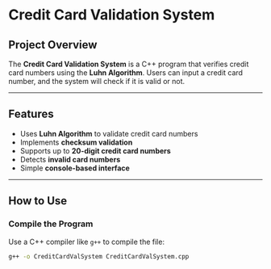 #  Credit Card Validation System

##  Project Overview
The **Credit Card Validation System** is a C++ program that verifies credit card numbers using the **Luhn Algorithm**. Users can input a credit card number, and the system will check if it is valid or not.

---

##  Features
-  Uses **Luhn Algorithm** to validate credit card numbers
-  Implements **checksum validation**
-  Supports up to **20-digit credit card numbers**
-  Detects **invalid card numbers**
-  Simple **console-based interface**

---

## How to Use

### **Compile the Program**
Use a C++ compiler like `g++` to compile the file:
```bash
g++ -o CreditCardValSystem CreditCardValSystem.cpp
